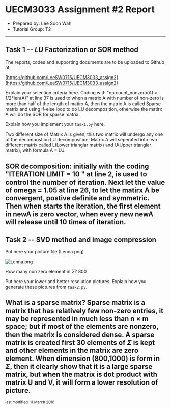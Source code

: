 UECM3033 Assignment #2 Report
========================================================

- Prepared by: Lee Soon Wah
- Tutorial Group: T2

--------------------------------------------------------

## Task 1 --  $LU$ Factorization or SOR method

The reports, codes and supporting documents are to be uploaded to Github at: 

[https://github.com/LeeSW0715/UECM3033_assign2](https://github.com/LeeSW0715/UECM3033_assign2)

Explain your selection criteria here.
Coding with "np.count_nonzero(A) > 1/2*len(A)" at line 37 is used to when a matrix A with number of non-zero is more than half of the length of matirx A, then the matrix A is called Sparse matrix and using if-else loop to do LU decomposition, otherwise the matirx A will do the SOR for sparse matrix.

Explain how you implement your `task1.py` here.

Two different size of Matrix A is given, this two matrix will undergo any one of the decompostion 
LU decomposition: Matrix A will seperated into two different matrix called L(Lower trianglar matrix) and U(Upper trianglar matrix), with formula A = LU.

SOR decomposition: initially with the coding "ITERATION LIMIT = 10 " at line 2, is used to control the number of iteration. Next let the value of omega = 1.05 at line 26, to let the matirx A be convergent, postive definite and symmetric. Then when starts the iteration, the first element in newA is zero vector, when every new newA will release until 10 times of iteration.
---------------------------------------------------------

## Task 2 -- SVD method and image compression

Put here your picture file (Lenna.png)

![Lenna.png](Lenna.png)

How many non zero element in $\Sigma$?
800

Put here your lower and better resolution pictures. Explain how you generate
these pictures from `task2.py`.

What is a sparse matrix?
Sparse matrix is a matrix that has relatively few non-zero entries, it may be represented in much less than n × m space; but if most of the elements are nonzero, then the matrix is considered dense. A sparse matrix is created first 30 elements of $\Sigma$ is kept and other elements in the matrix are zero element. When dimension (800,1000) is form in $\Sigma$, then it clearly show that it is a large sparse matrix, but when the matrix is dot product with matrix U and V, it will form a lower resolution of picture.
-----------------------------------

<sup>last modified: 11 March 2016</sup>
